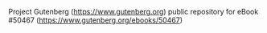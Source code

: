 Project Gutenberg (https://www.gutenberg.org) public repository for
eBook #50467 (https://www.gutenberg.org/ebooks/50467)
